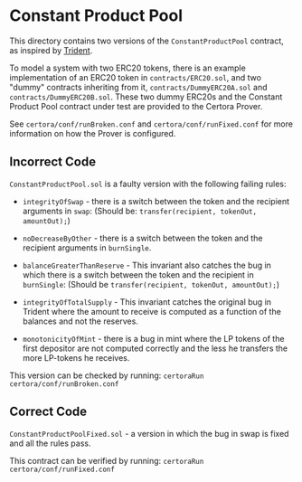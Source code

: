 # Constant Product Pool
This directory contains two versions of the `ConstantProductPool` contract, as inspired by [Trident](https://medium.com/certora/exploiting-an-invariant-break-how-we-found-a-pool-draining-bug-in-sushiswaps-trident-585bd98a4d4f).

To model a system with two ERC20 tokens, there is an example implementation of an ERC20 token in `contracts/ERC20.sol`, and two "dummy" contracts inheriting from it, `contracts/DummyERC20A.sol` and `contracts/DummyERC20B.sol`. 
These two dummy ERC20s and the Constant Product Pool contract under test are provided to the Certora Prover. 

See `certora/conf/runBroken.conf` and `certora/conf/runFixed.conf` for more information on how the Prover is configured. 

## Incorrect Code

`ConstantProductPool.sol` is a faulty version with the following failing rules:

-    `integrityOfSwap` - there is a switch between the token and the recipient arguments in `swap`:
            (Should be: `transfer(recipient, tokenOut, amountOut);`)

-    `noDecreaseByOther` - there is a switch between the token and the recipient arguments in `burnSingle`.

-    `balanceGreaterThanReserve` - This invariant also catches the bug in which there is a switch between the token and the recipient in `burnSingle`:
            (Should be `transfer(recipient, tokenOut, amountOut);`)

-    `integrityOfTotalSupply` - This invariant catches the original bug in Trident where the amount to receive is computed as a function of the balances and not the reserves.

-    `monotonicityOfMint` - there is a bug in mint where the LP tokens of the first depositor are not computed correctly and the less he transfers the more LP-tokens he receives. 

This version can be checked by running: 
```certoraRun certora/conf/runBroken.conf```

## Correct Code

`ConstantProductPoolFixed.sol` - a version in which the bug in swap is fixed and all the rules pass.
 
This contract can be verified by running: 
```certoraRun certora/conf/runFixed.conf```
